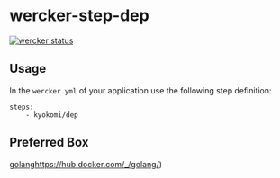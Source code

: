 wercker-step-dep
============================

[![wercker status](https://app.wercker.com/status/9cd233295555e6e5d800e8c0570be241/m "wercker status")](https://app.wercker.com/project/bykey/9cd233295555e6e5d800e8c0570be241)

## Usage

In the `wercker.yml` of your application use the following step definition:

```
steps:
    - kyokomi/dep
```


## Preferred Box

[golang]()https://hub.docker.com/_/golang/)


